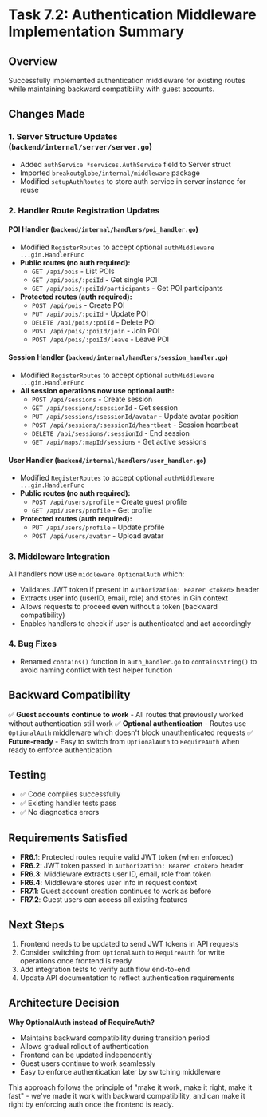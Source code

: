 # Task 7.2: Authentication Middleware Implementation Summary

## Overview
Successfully implemented authentication middleware for existing routes while maintaining backward compatibility with guest accounts.

## Changes Made

### 1. Server Structure Updates (`backend/internal/server/server.go`)
- Added `authService *services.AuthService` field to Server struct
- Imported `breakoutglobe/internal/middleware` package
- Modified `setupAuthRoutes` to store auth service in server instance for reuse

### 2. Handler Route Registration Updates

#### POI Handler (`backend/internal/handlers/poi_handler.go`)
- Modified `RegisterRoutes` to accept optional `authMiddleware ...gin.HandlerFunc`
- **Public routes (no auth required):**
  - `GET /api/pois` - List POIs
  - `GET /api/pois/:poiId` - Get single POI
  - `GET /api/pois/:poiId/participants` - Get POI participants
- **Protected routes (auth required):**
  - `POST /api/pois` - Create POI
  - `PUT /api/pois/:poiId` - Update POI
  - `DELETE /api/pois/:poiId` - Delete POI
  - `POST /api/pois/:poiId/join` - Join POI
  - `POST /api/pois/:poiId/leave` - Leave POI

#### Session Handler (`backend/internal/handlers/session_handler.go`)
- Modified `RegisterRoutes` to accept optional `authMiddleware ...gin.HandlerFunc`
- **All session operations now use optional auth:**
  - `POST /api/sessions` - Create session
  - `GET /api/sessions/:sessionId` - Get session
  - `PUT /api/sessions/:sessionId/avatar` - Update avatar position
  - `POST /api/sessions/:sessionId/heartbeat` - Session heartbeat
  - `DELETE /api/sessions/:sessionId` - End session
  - `GET /api/maps/:mapId/sessions` - Get active sessions

#### User Handler (`backend/internal/handlers/user_handler.go`)
- Modified `RegisterRoutes` to accept optional `authMiddleware ...gin.HandlerFunc`
- **Public routes (no auth required):**
  - `POST /api/users/profile` - Create guest profile
  - `GET /api/users/profile` - Get profile
- **Protected routes (auth required):**
  - `PUT /api/users/profile` - Update profile
  - `POST /api/users/avatar` - Upload avatar

### 3. Middleware Integration

All handlers now use `middleware.OptionalAuth` which:
- Validates JWT token if present in `Authorization: Bearer <token>` header
- Extracts user info (userID, email, role) and stores in Gin context
- Allows requests to proceed even without a token (backward compatibility)
- Enables handlers to check if user is authenticated and act accordingly

### 4. Bug Fixes
- Renamed `contains()` function in `auth_handler.go` to `containsString()` to avoid naming conflict with test helper function

## Backward Compatibility

✅ **Guest accounts continue to work** - All routes that previously worked without authentication still work
✅ **Optional authentication** - Routes use `OptionalAuth` middleware which doesn't block unauthenticated requests
✅ **Future-ready** - Easy to switch from `OptionalAuth` to `RequireAuth` when ready to enforce authentication

## Testing

- ✅ Code compiles successfully
- ✅ Existing handler tests pass
- ✅ No diagnostics errors

## Requirements Satisfied

- **FR6.1**: Protected routes require valid JWT token (when enforced)
- **FR6.2**: JWT token passed in `Authorization: Bearer <token>` header
- **FR6.3**: Middleware extracts user ID, email, role from token
- **FR6.4**: Middleware stores user info in request context
- **FR7.1**: Guest account creation continues to work as before
- **FR7.2**: Guest users can access all existing features

## Next Steps

1. Frontend needs to be updated to send JWT tokens in API requests
2. Consider switching from `OptionalAuth` to `RequireAuth` for write operations once frontend is ready
3. Add integration tests to verify auth flow end-to-end
4. Update API documentation to reflect authentication requirements

## Architecture Decision

**Why OptionalAuth instead of RequireAuth?**
- Maintains backward compatibility during transition period
- Allows gradual rollout of authentication
- Frontend can be updated independently
- Guest users continue to work seamlessly
- Easy to enforce authentication later by switching middleware

This approach follows the principle of "make it work, make it right, make it fast" - we've made it work with backward compatibility, and can make it right by enforcing auth once the frontend is ready.
